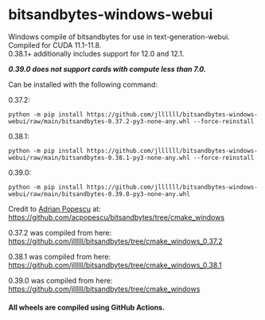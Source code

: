 # bitsandbytes-windows-webui
Windows compile of bitsandbytes for use in text-generation-webui.  
Compiled for CUDA 11.1-11.8.  
0.38.1+ additionally includes support for 12.0 and 12.1.

***0.39.0 does not support cards with compute less than 7.0.***

Can be installed with the following command:

0.37.2:
```
python -m pip install https://github.com/jllllll/bitsandbytes-windows-webui/raw/main/bitsandbytes-0.37.2-py3-none-any.whl --force-reinstall
```
0.38.1:
```
python -m pip install https://github.com/jllllll/bitsandbytes-windows-webui/raw/main/bitsandbytes-0.38.1-py3-none-any.whl --force-reinstall
```
0.39.0:
```
python -m pip install https://github.com/jllllll/bitsandbytes-windows-webui/raw/main/bitsandbytes-0.39.0-py3-none-any.whl
```

Credit to [Adrian Popescu](https://github.com/acpopescu) at: https://github.com/acpopescu/bitsandbytes/tree/cmake_windows

0.37.2 was compiled from here: https://github.com/jllllll/bitsandbytes/tree/cmake_windows_0.37.2

0.38.1 was compiled from here: https://github.com/jllllll/bitsandbytes/tree/cmake_windows_0.38.1

0.39.0 was compiled from here: https://github.com/jllllll/bitsandbytes/tree/cmake_windows

#### All wheels are compiled using GitHub Actions.
